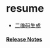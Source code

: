 # resume


- [二维码生成](https://cli.im/)

#### [Release Notes](https://github.com/HeminWon/resume/wiki/Release-Notes)

